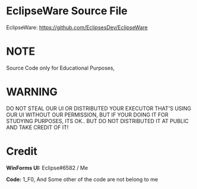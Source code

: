 # EclipseWare Source File

EclipseWare: https://github.com/EclipsesDev/EclipseWare

# NOTE
Source Code only for Educational Purposes,

# WARNING

DO NOT STEAL OUR UI OR DISTRIBUTED YOUR EXECUTOR THAT'S USING OUR UI WITHOUT OUR PERMISSION, 
BUT IF YOUR DOING IT FOR STUDYING PURPOSES, ITS OK.. BUT DO NOT DISTRIBUTED IT AT PUBLIC AND 
TAKE CREDIT OF IT!

# Credit
**WinForms UI:** Eclipse#6582 / Me

**Code:** 1_F0, And Some other of the code are not belong to me
